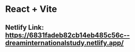 # React + Vite
## Netlify Link: https://6831fadeb82cb14eb485c56c--dreaminternationalstudy.netlify.app/ 


